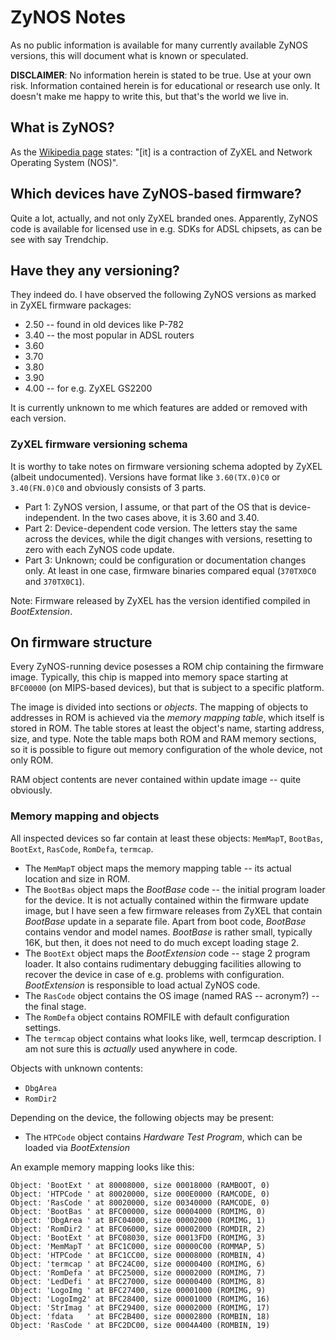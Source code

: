 # ZyNOS Notes

As no public information is available for many currently available ZyNOS versions, this will document what is known or speculated.

**DISCLAIMER**: No information herein is stated to be true. Use at your own risk. Information contained herein is for educational or research use only. It doesn't make me happy to write this, but that's the world we live in.

## What is ZyNOS?

As the [Wikipedia page](https://en.wikipedia.org/wiki/ZyNOS) states: "[it] is a contraction of ZyXEL and Network Operating System (NOS)".

## Which devices have ZyNOS-based firmware?

Quite a lot, actually, and not only ZyXEL branded ones. Apparently, ZyNOS code is available for licensed use in e.g. SDKs for ADSL chipsets, as can be see with say Trendchip.

## Have they any versioning?

They indeed do. I have observed the following ZyNOS versions as marked in ZyXEL firmware packages:

* 2.50 -- found in old devices like P-782
* 3.40 -- the most popular in ADSL routers
* 3.60
* 3.70
* 3.80
* 3.90
* 4.00 -- for e.g. ZyXEL GS2200

It is currently unknown to me which features are added or removed with each version.

### ZyXEL firmware versioning schema

It is worthy to take notes on firmware versioning schema adopted by ZyXEL (albeit undocumented). Versions have format like `3.60(TX.0)C0` or `3.40(FN.0)C0` and obviously consists of 3 parts.

* Part 1: ZyNOS version, I assume, or that part of the OS that is device-independent. In the two cases above, it is 3.60 and 3.40.
* Part 2: Device-dependent code version. The letters stay the same across the devices, while the digit changes with versions, resetting to zero with each ZyNOS code update.
* Part 3: Unknown; could be configuration or documentation changes only. At least in one case, firmware binaries compared equal (`370TX0C0` and `370TX0C1`).

Note: Firmware released by ZyXEL has the version identified compiled in _BootExtension_.

## On firmware structure

Every ZyNOS-running device posesses a ROM chip containing the firmware image. Typically, this chip is mapped into memory space starting at `BFC00000` (on MIPS-based devices), but that is subject to a specific platform.

The image is divided into sections or _objects_. The mapping of objects to addresses in ROM is achieved via the _memory mapping table_, which itself is stored in ROM. The table stores at least the object's name, starting address, size, and type. Note the table maps both ROM and RAM memory sections, so it is possible to figure out memory configuration of the whole device, not only ROM.

RAM object contents are never contained within update image -- quite obviously.

### Memory mapping and objects

All inspected devices so far contain at least these objects: `MemMapT`, `BootBas`, `BootExt`, `RasCode`, `RomDefa`, `termcap`.

* The `MemMapT` object maps the memory mapping table -- its actual location and size in ROM.
* The `BootBas` object maps the _BootBase_ code -- the initial program loader for the device. It is not actually contained within the firmware update image, but I have seen a few firmware releases from ZyXEL that contain _BootBase_ update in a separate file. Apart from boot code, _BootBase_ contains vendor and model names. _BootBase_ is rather small, typically 16K, but then, it does not need to do much except loading stage 2.
* The `BootExt` object maps the _BootExtension_ code -- stage 2 program loader. It also contains rudimentary debugging facilities allowing to recover the device in case of e.g. problems with configuration. _BootExtension_ is responsible to load actual ZyNOS code.
* The `RasCode` object contains the OS image (named RAS -- acronym?) -- the final stage.
* The `RomDefa` object contains ROMFILE with default configuration settings. 
* The `termcap` object contains what looks like, well, termcap description. I am not sure this is _actually_ used anywhere in code.

Objects with unknown contents:

* `DbgArea`
* `RomDir2`

Depending on the device, the following objects may be present:

* The `HTPCode` object contains _Hardware Test Program_, which can be loaded via _BootExtension_

An example memory mapping looks like this:

```
Object: 'BootExt ' at 80008000, size 00018000 (RAMBOOT, 0)
Object: 'HTPCode ' at 80020000, size 000E0000 (RAMCODE, 0)
Object: 'RasCode ' at 80020000, size 00340000 (RAMCODE, 0)
Object: 'BootBas ' at BFC00000, size 00004000 (ROMIMG, 0)
Object: 'DbgArea ' at BFC04000, size 00002000 (ROMIMG, 1)
Object: 'RomDir2 ' at BFC06000, size 00002000 (ROMDIR, 2)
Object: 'BootExt ' at BFC08030, size 00013FD0 (ROMIMG, 3)
Object: 'MemMapT ' at BFC1C000, size 00000C00 (ROMMAP, 5)
Object: 'HTPCode ' at BFC1CC00, size 00008000 (ROMBIN, 4)
Object: 'termcap ' at BFC24C00, size 00000400 (ROMIMG, 6)
Object: 'RomDefa ' at BFC25000, size 00002000 (ROMIMG, 7)
Object: 'LedDefi ' at BFC27000, size 00000400 (ROMIMG, 8)
Object: 'LogoImg ' at BFC27400, size 00001000 (ROMIMG, 9)
Object: 'LogoImg2' at BFC28400, size 00001000 (ROMIMG, 16)
Object: 'StrImag ' at BFC29400, size 00002000 (ROMIMG, 17)
Object: 'fdata   ' at BFC2B400, size 00002800 (ROMBIN, 18)
Object: 'RasCode ' at BFC2DC00, size 0004A400 (ROMBIN, 19)
```


